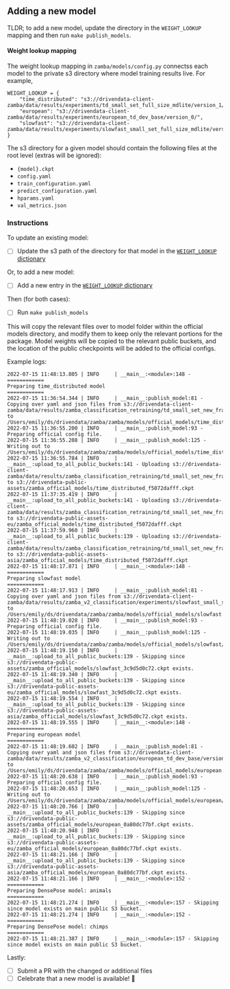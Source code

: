 ## Adding a new model

TLDR; to add a new model, update the directory in the `WEIGHT_LOOKUP` mapping and then run `make publish_models`.

#### Weight lookup mapping

The weight lookup mapping in `zamba/models/config.py` connectss each model to the private s3 directory where model training results live. For example,
```
WEIGHT_LOOKUP = {
    "time_distributed": "s3://drivendata-client-zamba/data/results/experiments/td_small_set_full_size_mdlite/version_1/",
    "european": "s3://drivendata-client-zamba/data/results/experiments/european_td_dev_base/version_0/",
    "slowfast": "s3://drivendata-client-zamba/data/results/experiments/slowfast_small_set_full_size_mdlite/version_2/",
}
```

The s3 directory for a given model should contain the following files at the root level (extras will be ignored):
- `{model}.ckpt`
- `config.yaml`
- `train_configuration.yaml`
- `predict_configuration.yaml`
- `hparams.yaml`
- `val_metrics.json`

### Instructions

To update an existing model:
- [ ] Update the s3 path of the directory for that model in the [`WEIGHT_LOOKUP` dictionary](https://github.com/drivendataorg/zamba/blob/master/zamba/models/config.py)

Or, to add a new model:
- [ ] Add a new entry in the [`WEIGHT_LOOKUP` dictionary](https://github.com/drivendataorg/zamba/blob/master/zamba/models/config.py)

Then (for both cases):
- [ ] Run `make publish_models`

This will copy the relevant files over to model folder within the official models directory, and modify them to keep only the relevant portions for the package. Model weights will be copied to the relevant public buckets, and the location of the public checkpoints will be added to the official configs.

Example logs:
```
2022-07-15 11:48:13.805 | INFO     | __main__:<module>:148 -
============
Preparing time_distributed model
============
2022-07-15 11:36:54.344 | INFO     | __main__:publish_model:81 - Copying over yaml and json files from s3://drivendata-client-zamba/data/results/zamba_classification_retraining/td_small_set_new_frame_selection/version_1 to /Users/emily/ds/drivendata/zamba/zamba/models/official_models/time_distributed.
2022-07-15 11:36:55.200 | INFO     | __main__:publish_model:93 - Preparing official config file.
2022-07-15 11:36:55.208 | INFO     | __main__:publish_model:125 - Writing out to /Users/emily/ds/drivendata/zamba/zamba/models/official_models/time_distributed/config.yaml
2022-07-15 11:36:55.784 | INFO     | __main__:upload_to_all_public_buckets:141 - Uploading s3://drivendata-client-zamba/data/results/zamba_classification_retraining/td_small_set_new_frame_selection/version_1/time_distributed.ckpt to s3://drivendata-public-assets/zamba_official_models/time_distributed_f5072dafff.ckpt
2022-07-15 11:37:35.419 | INFO     | __main__:upload_to_all_public_buckets:141 - Uploading s3://drivendata-client-zamba/data/results/zamba_classification_retraining/td_small_set_new_frame_selection/version_1/time_distributed.ckpt to s3://drivendata-public-assets-eu/zamba_official_models/time_distributed_f5072dafff.ckpt
2022-07-15 11:37:59.960 | INFO     | __main__:upload_to_all_public_buckets:139 - Uploading s3://drivendata-client-zamba/data/results/zamba_classification_retraining/td_small_set_new_frame_selection/version_1/time_distributed.ckpt to s3://drivendata-public-assets-asia/zamba_official_models/time_distributed_f5072dafff.ckpt
2022-07-15 11:48:17.871 | INFO     | __main__:<module>:148 -
============
Preparing slowfast model
============
2022-07-15 11:48:17.913 | INFO     | __main__:publish_model:81 - Copying over yaml and json files from s3://drivendata-client-zamba/data/results/zamba_v2_classification/experiments/slowfast_small_set_full_size_mdlite/version_2 to /Users/emily/ds/drivendata/zamba/zamba/models/official_models/slowfast.
2022-07-15 11:48:19.028 | INFO     | __main__:publish_model:93 - Preparing official config file.
2022-07-15 11:48:19.035 | INFO     | __main__:publish_model:125 - Writing out to /Users/emily/ds/drivendata/zamba/zamba/models/official_models/slowfast/config.yaml
2022-07-15 11:48:19.150 | INFO     | __main__:upload_to_all_public_buckets:139 - Skipping since s3://drivendata-public-assets/zamba_official_models/slowfast_3c9d5d0c72.ckpt exists.
2022-07-15 11:48:19.340 | INFO     | __main__:upload_to_all_public_buckets:139 - Skipping since s3://drivendata-public-assets-eu/zamba_official_models/slowfast_3c9d5d0c72.ckpt exists.
2022-07-15 11:48:19.554 | INFO     | __main__:upload_to_all_public_buckets:139 - Skipping since s3://drivendata-public-assets-asia/zamba_official_models/slowfast_3c9d5d0c72.ckpt exists.
2022-07-15 11:48:19.555 | INFO     | __main__:<module>:148 -
============
Preparing european model
============
2022-07-15 11:48:19.602 | INFO     | __main__:publish_model:81 - Copying over yaml and json files from s3://drivendata-client-zamba/data/results/zamba_v2_classification/european_td_dev_base/version_0 to /Users/emily/ds/drivendata/zamba/zamba/models/official_models/european.
2022-07-15 11:48:20.638 | INFO     | __main__:publish_model:93 - Preparing official config file.
2022-07-15 11:48:20.653 | INFO     | __main__:publish_model:125 - Writing out to /Users/emily/ds/drivendata/zamba/zamba/models/official_models/european/config.yaml
2022-07-15 11:48:20.766 | INFO     | __main__:upload_to_all_public_buckets:139 - Skipping since s3://drivendata-public-assets/zamba_official_models/european_0a80dc77bf.ckpt exists.
2022-07-15 11:48:20.948 | INFO     | __main__:upload_to_all_public_buckets:139 - Skipping since s3://drivendata-public-assets-eu/zamba_official_models/european_0a80dc77bf.ckpt exists.
2022-07-15 11:48:21.166 | INFO     | __main__:upload_to_all_public_buckets:139 - Skipping since s3://drivendata-public-assets-asia/zamba_official_models/european_0a80dc77bf.ckpt exists.
2022-07-15 11:48:21.166 | INFO     | __main__:<module>:152 -
============
Preparing DensePose model: animals
============
2022-07-15 11:48:21.274 | INFO     | __main__:<module>:157 - Skipping since model exists on main public S3 bucket.
2022-07-15 11:48:21.274 | INFO     | __main__:<module>:152 -
============
Preparing DensePose model: chimps
============
2022-07-15 11:48:21.387 | INFO     | __main__:<module>:157 - Skipping since model exists on main public S3 bucket.
```

Lastly:
- [ ] Submit a PR with the changed or additional files
- [ ] Celebrate that a new model is available! :tada: